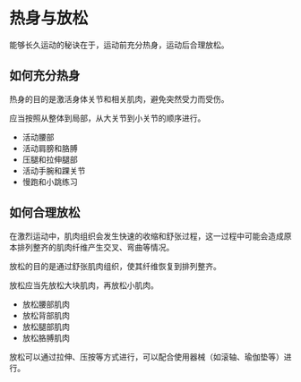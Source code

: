# 热身与放松

能够长久运动的秘诀在于，运动前充分热身，运动后合理放松。

## 如何充分热身

热身的目的是激活身体关节和相关肌肉，避免突然受力而受伤。

应当按照从整体到局部，从大关节到小关节的顺序进行。

* 活动腰部
* 活动肩膀和胳膊
* 压腿和拉伸腿部
* 活动手腕和踝关节
* 慢跑和小跳练习

## 如何合理放松

在激烈运动中，肌肉组织会发生快速的收缩和舒张过程，这一过程中可能会造成原本排列整齐的肌肉纤维产生交叉、弯曲等情况。

放松的目的是通过舒张肌肉组织，使其纤维恢复到排列整齐。

放松应当先放松大块肌肉，再放松小肌肉。

* 放松腰部肌肉
* 放松背部肌肉
* 放松腿部肌肉
* 放松胳膊肌肉

放松可以通过拉伸、压按等方式进行，可以配合使用器械（如滚轴、瑜伽垫等）进行。